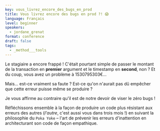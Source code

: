 ```yaml
---
key: vous_livrez_encore_des_bugs_en_prod
title: Vous livrez encore des bugs en prod ?! 😱
language: Français
level: beginner
speakers:
  - jordane_grenat
format: conference
draft: false
tags:
  - _method___tools
---
```

Le stagiaire a encore frappé ! C'était pourtant simple de passer le montant de la transaction en **premier** argument et le timestamp en **second**, non ? Et du coup, vous avez un problème à 1530795303€...

Mais... est-ce vraiment sa faute ? Est-ce qu'on n'aurait pas dû empêcher que cette erreur puisse même se produire ?

Je vous affirme au contraire qu'il est de notre devoir de viser le zéro bugs !

Réfléchissons ensemble à la façon de produire un code plus résistant aux erreurs des autres (*l'autre*, c'est aussi vous dans trois mois !) en suivant la philosophie du `Poka Yoke` – l'art de prévenir les erreurs d'inattention en architecturant son code de façon empathique.
